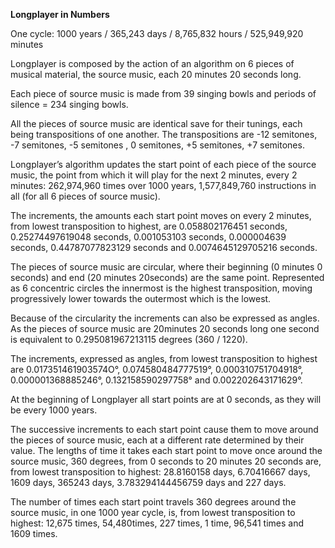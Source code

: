 **Longplayer in Numbers**

One cycle: 1000 years / 365,243 days / 8,765,832 hours / 525,949,920 minutes 

Longplayer is composed by the action of an algorithm on 6 pieces of musical material, the source music, each 20 minutes 20 seconds long. 

Each piece of source music is made from 39 singing bowls and periods of silence = 234 singing bowls.

All the pieces of source music are identical save for their tunings, each being transpositions of one another. The transpositions are  -12 semitones, -7 semitones, -5 semitones , 0 semitones, +5 semitones, +7 semitones. 

Longplayer’s algorithm updates the start point of each piece of the source music, the point from which it will play for the next 2 minutes, every 2 minutes: 262,974,960 times over 1000 years, 1,577,849,760 instructions in all (for all 6 pieces of source music). 

The increments, the amounts each start point moves on every 2 minutes, from lowest transposition to highest, are 0.058802176451 seconds, 0.25274497619048 seconds, 0.001053103 seconds, 0.000004639 seconds, 0.44787077823129 seconds and 0.0074645129705216 seconds.  

The pieces of source music are circular, where their beginning (0 minutes 0 seconds) and end (20 minutes 20seconds) are the same point. Represented as 6 concentric circles the innermost is the highest transposition, moving progressively lower towards the outermost which is the lowest. 

Because of the circularity the increments can also be expressed as angles. As the pieces of source music are 20minutes 20 seconds long one second is equivalent to 0.295081967213115  degrees (360 / 1220). 

The increments, expressed as angles, from lowest transposition to highest are 0.017351461903574O°, 0.074580484777519°, 0.000310751704918°, 0.000001368885246°, 0.132158590297758° and 0.002202643171629°. 

At the beginning of Longplayer all start points are at 0 seconds, as they will be every 1000 years. 

The successive increments to each start point cause them to move around the pieces of source music, each at a different rate determined by their value. The lengths of time it takes each start point to move once around the source music, 360 degrees, from 0 seconds to 20 minutes 20 seconds are, from lowest transposition to highest: 28.8160158 days, 6.70416667 days, 1609 days, 365243 days, 3.783294144456759 days and 227 days.

The number of times each start point travels 360 degrees around the source music, in one 1000 year cycle, is, from lowest transposition to highest: 12,675 times, 54,480times, 227 times, 1 time, 96,541 times and 1609 times. 
